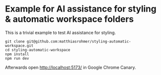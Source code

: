 # Example for AI assistance for styling & automatic workspace folders

This is a trivial example to test AI assistance for styling.

```
git clone git@github.com:matthiasrohmer/styling-automatic-workspace.git
cd styling-automatic-workspace
npm install
npm run dev
```

Afterwards open [http://localhost:5173/](http://localhost:5173/) in Google
Chrome Canary.